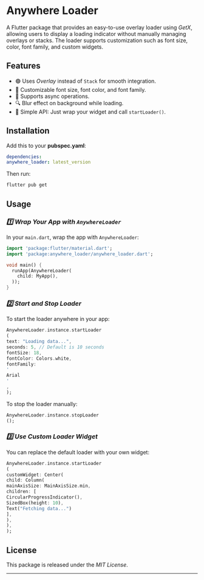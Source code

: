 # Anywhere Loader

A Flutter package that provides an easy-to-use overlay loader using *GetX*, allowing users to
display a loading indicator without manually managing overlays or stacks. The loader supports
customization such as font size, color, font family, and custom widgets.

## Features

- 🟢 Uses *Overlay* instead of `Stack` for smooth integration.
- 🎨 Customizable font size, font color, and font family.
- 🔄 Supports async operations.
- 🔍 Blur effect on background while loading.
- 🚀 Simple API: Just wrap your widget and call `startLoader()`.

## Installation

Add this to your **pubspec.yaml**:

```yaml
dependencies:
anywhere_loader: latest_version
```

Then run:

```sh
flutter pub get
```

## Usage

### *1️⃣ Wrap Your App with `AnywhereLoader`*

In your `main.dart`, wrap the app with `AnywhereLoader`:

```dart
import 'package:flutter/material.dart';
import 'package:anywhere_loader/anywhere_loader.dart';

void main() {
  runApp(AnywhereLoader(
    child: MyApp(),
  ));
}
```

### *2️⃣ Start and Stop Loader*

To start the loader anywhere in your app:

```dart
AnywhereLoader.instance.startLoader
(
text: "Loading data...",
seconds: 5, // Default is 10 seconds
fontSize: 18,
fontColor: Colors.white,
fontFamily:
'
Arial
'
,
);
```

To stop the loader manually:

```dart
AnywhereLoader.instance.stopLoader
();
```

### *3️⃣ Use Custom Loader Widget*

You can replace the default loader with your own widget:

```dart
AnywhereLoader.instance.startLoader
(
customWidget: Center(
child: Column(
mainAxisSize: MainAxisSize.min,
children: [
CircularProgressIndicator(),
SizedBox(height: 10),
Text("Fetching data...")
],
),
),
);
```

## License

This package is released under the *MIT License*.

---